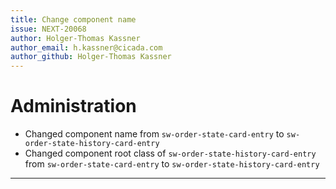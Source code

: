 ```yaml
---
title: Change component name
issue: NEXT-20068
author: Holger-Thomas Kassner
author_email: h.kassner@cicada.com
author_github: Holger-Thomas Kassner
---
```

# Administration
- Changed component name from `sw-order-state-card-entry` to `sw-order-state-history-card-entry`
- Changed component root class of `sw-order-state-history-card-entry` from `sw-order-state-card-entry` to `sw-order-state-history-card-entry`
___
